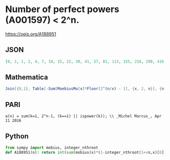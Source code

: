 # Number of perfect powers \(A001597\) < 2^n\.
https://oeis.org/A188951
## JSON
```JSON
[0, 1, 1, 2, 4, 7, 10, 15, 22, 30, 41, 57, 81, 113, 155, 216, 298, 416, 582, 813, 1135, 1588, 2223, 3115, 4368, 6135, 8622, 12127, 17063, 24022, 33838, 47688, 67226, 94804, 133737, 188709, 266350, 376018, 530940, 749819, 1059096, 1496143, 2113801, 2986769]
```
## Mathematica
```Mathematica
Join[{0,1}, Table[-Sum[MoebiusMu[x]*Floor[2^(n/x) - 1], {x, 2, n}], {n, 2, 50}]]
```
## PARI
```PARI
a(n) = sum(k=1, 2^n-1, (k==1) || ispower(k)); \\ _Michel Marcus_, Apr 11 2016
```
## Python
```Python
from sympy import mobius, integer_nthroot
def A188951(n): return int(sum(mobius(x)*(1-integer_nthroot(1<<n,x)[0]) for x in range(2,n+1))) if n!=1 else 1 # _Chai Wah Wu_, Aug 13 2024
```
